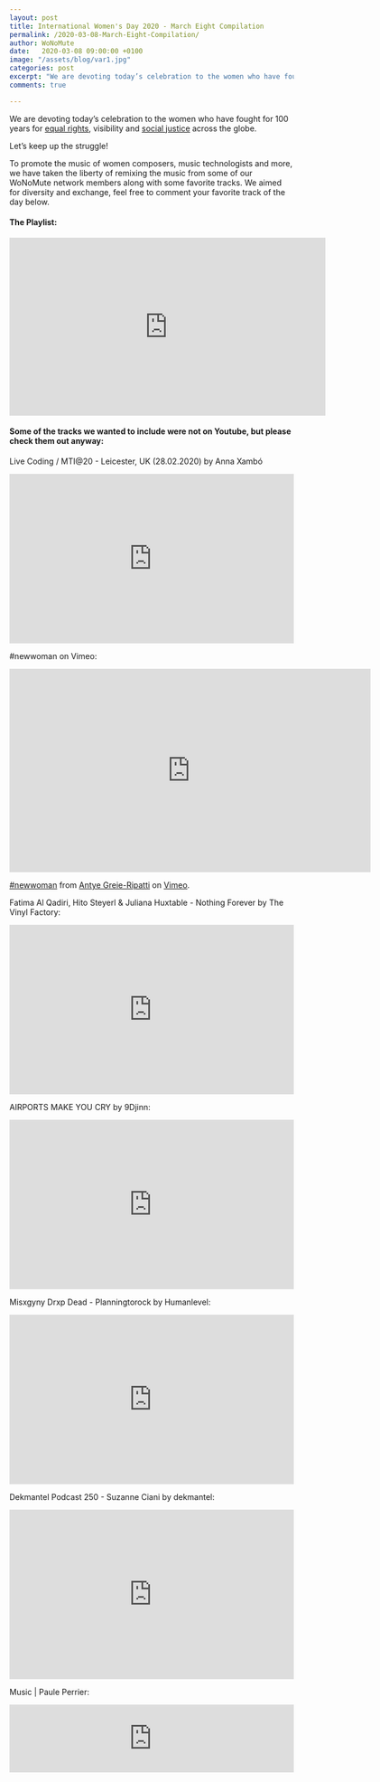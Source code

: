 ```yaml
---
layout: post
title: International Women's Day 2020 - March Eight Compilation
permalink: /2020-03-08-March-Eight-Compilation/
author: WoNoMute
date:   2020-03-08 09:00:00 +0100
image: "/assets/blog/var1.jpg"
categories: post
excerpt: "We are devoting today’s celebration to the women who have fought for 100 years for equal rights, visibility and social justice across the globe. Let’s keep up the struggle!"
comments: true

---
```



We are devoting today’s celebration to the women who have fought for 100 years for [equal rights](https://www.theguardian.com/theguardian/from-the-archive-blog/2012/mar/08/clara-zetkin-international-womens-day), visibility and [social justice](https://time.com/5187268/international-womens-day-history/) across the globe.

Let’s keep up the struggle! 



To promote the music of women composers, music technologists and more, we have taken the liberty of remixing the music from some of our 
WoNoMute network members along with some favorite tracks. We aimed for diversity and exchange, feel free to comment your favorite track of 
the day below. 

#### The Playlist:

<iframe width="560" height="315" src="https://www.youtube.com/embed/videoseries?list=PLNjR_YNj6xHdfxIuPNPTgO1wo-4JuxCLN" frameborder="0" allow="accelerometer; autoplay; encrypted-media; gyroscope; picture-in-picture" allowfullscreen></iframe>

#### Some of the tracks we wanted to include were not on Youtube, but please check them out anyway: 

Live Coding / MTI@20 - Leicester, UK (28.02.2020) by Anna Xambó

<iframe width="100%" height="300" scrolling="no" frameborder="no" allow="autoplay" src="https://w.soundcloud.com/player/?url=https%3A//api.soundcloud.com/tracks/768466945&color=%23ff5500&auto_play=false&hide_related=false&show_comments=true&show_user=true&show_reposts=false&show_teaser=true&visual=true"></iframe>


#newwoman on Vimeo:

<iframe src="https://player.vimeo.com/video/125294501" width="640" height="360" frameborder="0" allow="autoplay; fullscreen" allowfullscreen></iframe>
<p><a href="https://vimeo.com/125294501">#newwoman</a> from <a href="https://vimeo.com/poemproducer">Antye Greie-Ripatti</a> on <a href="https://vimeo.com">Vimeo</a>.</p>

Fatima Al Qadiri, Hito Steyerl & Juliana Huxtable - Nothing Forever by The Vinyl Factory:

<iframe width="100%" height="300" scrolling="no" frameborder="no" allow="autoplay" src="https://w.soundcloud.com/player/?url=https%3A//api.soundcloud.com/tracks/266188154&color=%23ff5500&auto_play=false&hide_related=false&show_comments=true&show_user=true&show_reposts=false&show_teaser=true&visual=true"></iframe>

AIRPORTS MAKE YOU CRY by 9Djinn:

<iframe width="100%" height="300" scrolling="no" frameborder="no" allow="autoplay" src="https://w.soundcloud.com/player/?url=https%3A//api.soundcloud.com/tracks/523696488&color=%23ff5500&auto_play=false&hide_related=false&show_comments=true&show_user=true&show_reposts=false&show_teaser=true&visual=true"></iframe>

Misxgyny Drxp Dead - Planningtorock by Humanlevel:

<iframe width="100%" height="300" scrolling="no" frameborder="no" allow="autoplay" src="https://w.soundcloud.com/player/?url=https%3A//api.soundcloud.com/tracks/76830012&color=%23ff5500&auto_play=false&hide_related=false&show_comments=true&show_user=true&show_reposts=false&show_teaser=true&visual=true"></iframe>

Dekmantel Podcast 250 - Suzanne Ciani by dekmantel:

<iframe width="100%" height="300" scrolling="no" frameborder="no" allow="autoplay" src="https://w.soundcloud.com/player/?url=https%3A//api.soundcloud.com/tracks/688803289&color=%23ff5500&auto_play=false&hide_related=false&show_comments=true&show_user=true&show_reposts=false&show_teaser=true&visual=true"></iframe>

Music | Paule Perrier:

<iframe style="border: 0; width: 100%; height: 120px;" src="https://bandcamp.com/EmbeddedPlayer/album=551554748/size=large/bgcol=ffffff/linkcol=0687f5/tracklist=false/artwork=small/transparent=true/" seamless><a href="http://resurgencedunon.bandcamp.com/album/peste">Peste by Paule Perrier</a></iframe>


